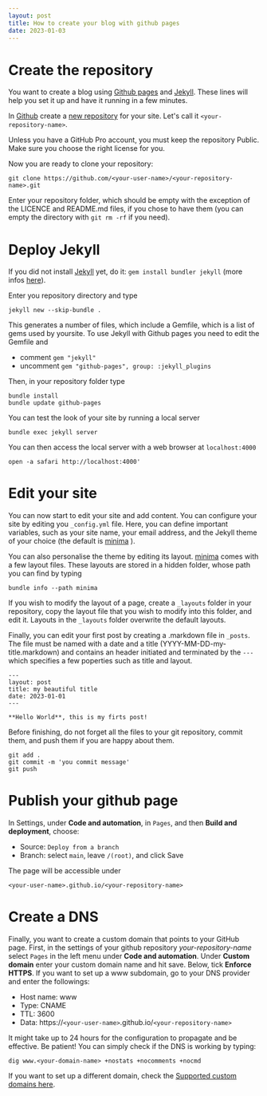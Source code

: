 ```yaml
---
layout: post
title: How to create your blog with github pages
date: 2023-01-03
---
```


# Create the repository
You want to create a blog using [Github pages][github-pages] and [Jekyll][jekyll].
These lines will help you set it up and have it running in a few minutes. 

In [Github][github] create a [new repository][github-new] for your site. Let's call it `<your-repository-name>`.

Unless you have a GitHub Pro account, you must keep the repository Public. Make sure you choose the right license for you. 

Now you are ready to clone your repository:

```
git clone https://github.com/<your-user-name>/<your-repository-name>.git
```

Enter your repository folder, which should be empty with the exception of the LICENCE and README.md files, if you chose to have them (you can empty the directory with `git rm -rf` if you need).

# Deploy Jekyll

If you did not install [Jekyll][jekyll] yet, do it: `gem install bundler jekyll` (more infos [here][jekyll-install]).

Enter you repository directory and type
```
jekyll new --skip-bundle .
```

This generates a number of files, which include a Gemfile, which is a list of gems used by yoursite.
To use Jekyll with Github pages you need to edit the Gemfile and

- comment `gem "jekyll"`
- uncomment `gem "github-pages", group: :jekyll_plugins`

Then, in your repository folder type
```
bundle install
bundle update github-pages
```

You can test the look of your site by running a local server
```
bundle exec jekyll server
```
You can then access the local server with a web browser at `localhost:4000`

```
open -a safari http://localhost:4000'
```

# Edit your site
You can now start to edit your site and add content. You can configure your site by editing you `_config.yml` file. Here, you can define important variables, such as your site name, your email address, and the Jekyll theme of your choice (the default is [minima][minima] ). 

You can also personalise the theme by editing its layout. [minima][minima] comes with a few layout files. These layouts are stored in a hidden folder, whose path you can find by typing 
```
bundle info --path minima
``` 

If you wish to modify the layout of a page, create a `_layouts` folder in your repository, copy the layout file that you wish to modify into this folder, and edit it. Layouts in the `_layouts` folder overwrite the default layouts.

Finally, you can edit your first post by creating a .markdown file in `_posts`. The file must be named with a date and a title (YYYY-MM-DD-my-title.markdown) and contains an header initiated and terminated by the `---` which specifies a few poperties such as title and layout.
```
---
layout: post
title: my beautiful title
date: 2023-01-01
---

**Hello World**, this is my firts post!
```
Before finishing, do not forget all the files to your git repository, commit them, and push them if you are happy about them.
```
git add .
git commit -m 'you commit message'
git push
```

# Publish your github page 

In Settings, under **Code and automation**, in `Pages`, and then **Build and deployment**, choose:
- Source: `Deploy from a branch`
- Branch: select `main`, leave `/(root)`, and click Save

The page will be accessible under 
```
<your-user-name>.github.io/<your-repository-name>
```

# Create a DNS

Finally, you want to create a custom domain that points to your GitHub page. First, in the settings of your github repository _your-repository-name_ select `Pages` in the left menu under **Code and automation**. 
Under **Custom domain** enter your custom domain name and hit save. Below, tick **Enforce HTTPS**. If you want to set up a www subdomain, go to your DNS provider and enter the followings:
- Host name: www
- Type: CNAME
- TTL: 3600
- Data: https://`<your-user-name>`.github.io/`<your-repository-name>`

It might take up to 24 hours for the configuration to propagate and be effective. Be patient!
You can simply check if the DNS is working by typing:
```
dig www.<your-domain-name> +nostats +nocomments +nocmd
```

If you want to set up a different domain, check the [Supported custom domains here][github-dns].

[github-pages]: https://pages.github.com
[github]: https://github.com
[github-new]: https://github.com/new
[github-dns]: https://docs.github.com/en/pages/configuring-a-custom-domain-for-your-github-pages-site/about-custom-domains-and-github-pages#supported-custom-domains
[jekyll]: https://jekyllrb.com
[jekyll-install]: https://jekyllrb.com/docs/
[minima]: https://github.com/jekyll/minima#minima
